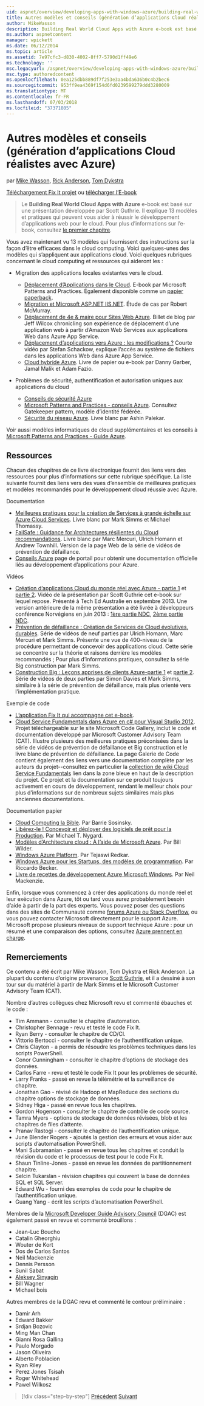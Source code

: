 ```yaml
---
uid: aspnet/overview/developing-apps-with-windows-azure/building-real-world-cloud-apps-with-windows-azure/more-patterns-and-guidance
title: Autres modèles et conseils (génération d’applications Cloud réalistes avec Azure) | Microsoft Docs
author: MikeWasson
description: Building Real World Cloud Apps with Azure e-book est basé sur une présentation développée par Scott Guthrie. Il explique 13 modèles et pratiques qui peuvent il...
ms.author: aspnetcontent
manager: wpickett
ms.date: 06/12/2014
ms.topic: article
ms.assetid: 7e97cfc3-d830-4002-8ff7-5790d1ff49e6
ms.technology: ''
msc.legacyurl: /aspnet/overview/developing-apps-with-windows-azure/building-real-world-cloud-apps-with-windows-azure/more-patterns-and-guidance
msc.type: authoredcontent
ms.openlocfilehash: 0ea125dbb889df7f253e3aa4bda636b0c4b2bec6
ms.sourcegitcommit: 953ff9ea4369f154d6fd0239599279ddd3280009
ms.translationtype: MT
ms.contentlocale: fr-FR
ms.lasthandoff: 07/03/2018
ms.locfileid: "37371805"
---
```

<a name="more-patterns-and-guidance-building-real-world-cloud-apps-with-azure"></a>Autres modèles et conseils (génération d’applications Cloud réalistes avec Azure)
====================
par [Mike Wasson](https://github.com/MikeWasson), [Rick Anderson](https://github.com/Rick-Anderson), [Tom Dykstra](https://github.com/tdykstra)

[Téléchargement Fix It projet](http://code.msdn.microsoft.com/Fix-It-app-for-Building-cdd80df4) ou [télécharger l’E-book](http://blogs.msdn.com/b/microsoft_press/archive/2014/07/23/free-ebook-building-cloud-apps-with-microsoft-azure.aspx)

> Le **Building Real World Cloud Apps with Azure** e-book est basé sur une présentation développée par Scott Guthrie. Il explique 13 modèles et pratiques qui peuvent vous aider à réussir le développement d’applications web pour le cloud. Pour plus d’informations sur l’e-book, consultez [le premier chapitre](introduction.md).


Vous avez maintenant vu 13 modèles qui fournissent des instructions sur la façon d’être efficaces dans le cloud computing. Voici quelques-unes des modèles qui s’appliquent aux applications cloud. Voici quelques rubriques concernant le cloud computing et ressources qui aideront les :

- Migration des applications locales existantes vers le cloud. 

    - [Déplacement d’Applications dans le Cloud](https://msdn.microsoft.com/library/ff728592.aspx). E-book par Microsoft Patterns and Practices. Également disponible comme un [papier paperback](https://www.amazon.com/dp/1621140202).
    - [Migration et Microsoft ASP.NET IIS.NET](https://go.microsoft.com/fwlink/?LinkId=400656). Étude de cas par Robert McMurray.
    - [Déplacement de 4e &amp; maire pour Sites Web Azure](http://www.jeff.wilcox.name/2013/04/4thandmayor-azure-websites/). Billet de blog par Jeff Wilcox chronicling son expérience de déplacement d’une application web à partir d’Amazon Web Services aux applications Web dans Azure App Service.
    - [Déplacement d’applications vers Azure : les modifications ?](https://azure.microsoft.com/documentation/videos/web-sites-internals-and-the-file-system/) Courte vidéo par Stefan Schackow, explique l’accès au système de fichiers dans les applications Web dans Azure App Service.
    - [Cloud hybride Azure](https://www.amazon.com/dp/B00EOP4UQW). Livre de papier ou e-book par Danny Garber, Jamal Malik et Adam Fazio.
- Problèmes de sécurité, authentification et autorisation uniques aux applications du cloud

    - [Conseils de sécurité Azure](https://azure.microsoft.com/blog/2014/02/10/best-practices-windows-azure-websites-waws/)
    - [Microsoft Patterns and Practices - conseils Azure](https://msdn.microsoft.com/library/dn568099.aspx). Consultez Gatekeeper pattern, modèle d’identité fédérée.
    - [Sécurité du réseau Azure](https://download.microsoft.com/download/4/3/9/43902EC9-410E-4875-8800-0788BE146A3D/Windows%20Azure%20Network%20Security%20Whitepaper%20-%20FINAL.docx). Livre blanc par Ashin Palekar.

Voir aussi modèles informatiques de cloud supplémentaires et les conseils à [Microsoft Patterns and Practices - Guide Azure](https://msdn.microsoft.com/library/dn568099.aspx).

<a id="resources"></a>
## <a name="resources"></a>Ressources

Chacun des chapitres de ce livre électronique fournit des liens vers des ressources pour plus d’informations sur cette rubrique spécifique. La liste suivante fournit des liens vers des vues d’ensemble de meilleures pratiques et modèles recommandés pour le développement cloud réussie avec Azure.

Documentation

- [Meilleures pratiques pour la création de Services à grande échelle sur Azure Cloud Services](https://msdn.microsoft.com/library/windowsazure/jj717232.aspx). Livre blanc par Mark Simms et Michael Thomassy.
- [FailSafe : Guidance for Architectures résilientes du Cloud recommandations](https://msdn.microsoft.com/library/windowsazure/jj853352.aspx). Livre blanc par Marc Mercuri, Ulrich Homann et Andrew Townhill. Version de la page Web de la série de vidéos de prévention de défaillance.
- [Conseils Azure](https://azure.microsoft.com/develop/net/guidance/) page de portail pour obtenir une documentation officielle liés au développement d’applications pour Azure.

Vidéos

- [Création d’applications Cloud du monde réel avec Azure - partie 1](https://channel9.msdn.com/Events/TechEd/Australia/2013/AZR324) et [partie 2](https://channel9.msdn.com/Events/TechEd/Australia/2013/AZR325). Vidéo de la présentation par Scott Guthrie cet e-book sur lequel repose. Présenté à Tech Ed Australie en septembre 2013. Une version antérieure de la même présentation a été livrée à développeurs conférence Norvégiens en juin 2013 : [1ère partie NDC](http://vimeo.com/68215538), [2ème partie NDC](http://vimeo.com/68215602).
- [Prévention de défaillance : Création de Services de Cloud évolutives, durables](https://channel9.msdn.com/Series/FailSafe). Série de vidéos de neuf parties par Ulrich Homann, Marc Mercuri et Mark Simms. Présente une vue de 400-niveau de la procédure permettant de concevoir des applications cloud. Cette série se concentre sur la théorie et raisons derrière les modèles recommandés ; Pour plus d’informations pratiques, consultez la série Big construction par Mark Simms.
- [Construction Big : Leçons apprises de clients Azure-partie 1](https://channel9.msdn.com/Events/Build/2012/3-029) et [partie 2](https://channel9.msdn.com/Events/Build/2012/3-030). Série de vidéos de deux parties par Simon Davies et Mark Simms, similaire à la série de prévention de défaillance, mais plus orienté vers l’implémentation pratique.

Exemple de code

- [L’application Fix It qui accompagne cet e-book](https://code.msdn.microsoft.com/Fix-It-app-for-Building-cdd80df4?cdn_id=2013-12-03-002).
- [Cloud Service Fundamentals dans Azure en c# pour Visual Studio 2012](http://aka.ms/csf). Projet téléchargeable sur le site Microsoft Code Gallery, inclut le code et documentation développé par Microsoft Customer Advisory Team (CAT). Illustre plusieurs des meilleures pratiques préconisées dans la série de vidéos de prévention de défaillance et Big construction et le livre blanc de prévention de défaillance. La page Galerie de Code contient également des liens vers une documentation complète par les auteurs du projet--consultez en particulier la [collection de wiki Cloud Service Fundamentals](https://social.technet.microsoft.com/wiki/contents/articles/17987.cloud-service-fundamentals.aspx) lien dans la zone bleue en haut de la description du projet. Ce projet et la documentation sur ce produit toujours activement en cours de développement, rendant le meilleur choix pour plus d’informations sur de nombreux sujets similaires mais plus anciennes documentations.

Documentation papier

- [Cloud Computing la Bible](https://www.amazon.com/dp/0470903562). Par Barrie Sosinsky.
- [Libérez-le ! Concevoir et déployer des logiciels de prêt pour la Production](https://www.amazon.com/Release-It-Production-Ready-Pragmatic-Programmers/dp/0978739213). Par Michael T. Nygard.
- [Modèles d’Architecture cloud : À l’aide de Microsoft Azure](http://shop.oreilly.com/product/0636920023777.do). Par Bill Wilder.
- [Windows Azure Platform](https://www.amazon.com/dp/1430235632). Par Tejaswi Redkar.
- [Windows Azure pour les Startups, des modèles de programmation](https://www.amazon.com/dp/1849685606). Par Riccardo Becker.
- [Livre de recettes de développement Azure Microsoft Windows](https://www.amazon.com/dp/1849682224). Par Neil Mackenzie.

Enfin, lorsque vous commencez à créer des applications du monde réel et leur exécution dans Azure, tôt ou tard vous aurez probablement besoin d’aide à partir de la part des experts. Vous pouvez poser des questions dans des sites de Communauté comme [forums Azure ou Stack Overflow](https://azure.microsoft.com/support/forums/), ou vous pouvez contacter Microsoft directement pour le support Azure. Microsoft propose plusieurs niveaux de support technique Azure : pour un résumé et une comparaison des options, consultez [Azure prennent en charge](https://azure.microsoft.com/support/plans/).

<a id="acknowledgments"></a>
## <a name="acknowledgments"></a>Remerciements

Ce contenu a été écrit par Mike Wasson, Tom Dykstra et Rick Anderson. La plupart du contenu d’origine provenance [Scott Guthrie](https://weblogs.asp.net/scottgu/), et il a dessiné à son tour sur du matériel à partir de Mark Simms et le Microsoft Customer Advisory Team (CAT).

Nombre d’autres collègues chez Microsoft revu et commenté ébauches et le code :

- Tim Ammann - consulter le chapitre d’automation.
- Christopher Bennage - revu et testé le code Fix It.
- Ryan Berry - consulter le chapitre de CD/CI.
- Vittorio Bertocci - consulter le chapitre de l’authentification unique.
- Chris Clayton - a permis de résoudre les problèmes techniques dans les scripts PowerShell.
- Conor Cunningham - consulter le chapitre d’options de stockage des données.
- Carlos Farre - revu et testé le code Fix It pour les problèmes de sécurité.
- Larry Franks - passé en revue la télémétrie et la surveillance de chapitre.
- Jonathan Gao - révisé de Hadoop et MapReduce des sections du chapitre options de stockage de données.
- Sidney Higa - passé en revue tous les chapitres.
- Gordon Hogenson - consulter le chapitre de contrôle de code source.
- Tamra Myers - options de stockage de données révisées, blob et les chapitres de files d’attente.
- Pranav Rastogi - consulter le chapitre de l’authentification unique.
- June Blender Rogers - ajoutés la gestion des erreurs et vous aider aux scripts d’automatisation PowerShell.
- Mani Subramanian - passé en revue tous les chapitres et conduit la révision du code et le processus de test pour le code Fix It.
- Shaun Tinline-Jones - passé en revue les données de partitionnement chapitre.
- Selcin Tukarslan - révision chapitres qui couvrent la base de données SQL et SQL Server.
- Edward Wu - fourni des exemples de code pour le chapitre de l’authentification unique.
- Guang Yang - écrit les scripts d’automatisation PowerShell.

Membres de la [Microsoft Developer Guide Advisory Council](http://aka.ms/DGAC) (DGAC) est également passé en revue et commenté brouillons :

- Jean-Luc Boucho
- Catalin Gheorghiu
- Wouter de Kort
- Dos de Carlos Santos
- Neil Mackenzie
- Dennis Persson
- Sunil Sabat
- [Aleksey Sinyagin](http://www.linkedin.com/in/sinyagin)
- Bill Wagner
- Michael bois

Autres membres de la DGAC revu et commenté le contour préliminaire :

- Damir Arh
- Edward Bakker
- Srdjan Bozovic
- Ming Man Chan
- Gianni Rosa Gallina
- Paulo Morgado
- Jason Oliveira
- Alberto Poblacion
- Ryan Riley
- Perez Jones Tsisah
- Roger Whitehead
- Pawel Wilkosz

> [!div class="step-by-step"]
> [Précédent](queue-centric-work-pattern.md)
> [Suivant](the-fix-it-sample-application.md)
